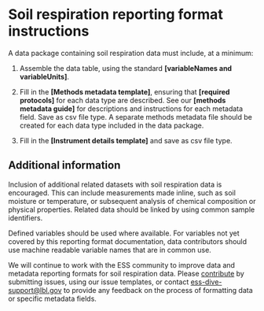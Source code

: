 # Soil respiration reporting format instructions

A data package containing soil respiration data must include, at a minimum: 

1. Assemble the data table, using the standard **[variableNames and variableUnits]**. 

2. Fill in the **[Methods metadata template]**, ensuring that **[required protocols]** for each data type are described. See our **[methods metadata guide]** for descriptions and instructions for each metadata field. Save as csv file type. A separate methods metadata file should be created for each data type included in the data package. 

4. Fill in the **[Instrument details template]** and save as csv file type.

## Additional information
Inclusion of additional related datasets with soil respiration data is encouraged. This can include measurements made inline, such as soil moisture or temperature, or subsequent analysis of chemical composition or physical properties. Related data should be linked by using common sample identifiers. 

Defined variables should be used where available. For variables not yet covered by this reporting format documentation, data contributors should use machine readable variable names that are in common use. 

We will continue to work with the ESS community to improve data and metadata reporting formats for soil respiration data. Please [contribute](contribute.md) by submitting issues, using our issue templates, or contact ess-dive-support@lbl.gov to provide any feedback on the process of formatting data or specific metadata fields.
#
